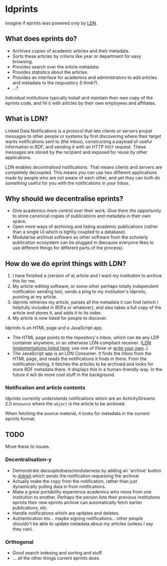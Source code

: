 # ldprints

Imagine if eprints was powered only by [LDN](https://www.w3.org/TR/ldn).

## What does eprints do?

* Archives copies of academic articles and their metadata.
* Sorts these articles by criteria like year or department for easy browsing.
* Provides search over the article metadata.
* Provides statistics about the articles.
* Provides an interface for academics and administrators to add articles and metadata to the respository (I think?).
* ...?

Individual institutions typically install and maintain their own copy of the eprints code, and fill it with articles by their own employees and affiliates.

## What is LDN?

Linked Data Notifications is a protocol that lets clients or servers propel messages to other people or systems by first discovering where their target wants notifications sent to (the Inbox), constructing a payload of useful information in RDF, and sending it with an HTTP `POST` request. These messages are stored by the recipient and exposed for reuse by other applications.

LDN enables *decentralised* notifications. That means clients and servers are completely decoupled. This means you can use two different applications made by people who are not aware of each other, and yet they can both do something useful for you with the notifications in your Inbox.

## Why should we decentralise eprints?

* Give academics more control over their work. Give them the opportunity to store canonical copies of publications and metadata in their own space.
* Open more ways of archiving and listing academic publications (rather than a single UI which is tightly coupled to a database).
* Modularise archival software so other software from the scholarly publication ecosystem can be plugged in (because everyone likes to use different things for different parts of the process).

## How do we do eprint things with LDN?

1. I have finished a (version of a) article and I want my institution to archive this for me.
2. My article-editing software, or some other perhaps totally independent notification sending tool, sends a ping to my institution's ldprints, pointing at my article.
3. ldprints retrieves my article, parses all the metadata it can find (which I helpfully included in RDFa or whatever), and also takes a full copy of the article and stores it, and adds it to its index.
4. My article is now listed for people to discover.

ldprints is an HTML page and a JavaScript app. 

* The HTML page points to the repository's Inbox, which can be any LDP container anywhere, or an otherwise LDN-compliant receiver. ([LDN implementations listed here](http://linkedresearch.org/ldn/tests/summary); use one of these or [write your own](https://rhiaro.co.uk/2017/08/diy-ldn)..).
* The JavaScript app is an LDN Consumer. It finds the Inbox from the HTML page, and reads the notifications it finds in there. From the notification listing, it fetches the articles to be archived and looks for more RDF metadata there. It displays this in a human-friendly way. In the future it will do more cool stuff in the background.

### Notification and article contents

ldprints currently understands notifications which are an ActivityStreams 2.0 `Announce` where the `object` is the article to be archived.

When fetching the source material, it looks for metadata in the current eprints format.

## TODO 

Move these to issues.

### Decentralisation-y

* Demonstrate decoupledness/modularness by adding an 'archive' button to [dokieli](https://dokie.li) which sends the notification requesting the archival.
* Actually make the copy from the notification, rather than just dynamically pulling data in from notifications.
* Make a great portability experience academics who move from one institution to another. Perhaps the person lists their previous institutions eprints their new eprints archive can automatically fetch earlier publications, etc.
* Handle notifications which are updates and deletes.
* Authentication etc... maybe signing notifications... other people shouldn't be able to update metadata about my articles (unless I say they can).

### Orthogonal

* Good search indexing and sorting and stuff.
* ... all the other things current eprints does.